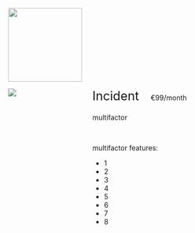 <div>
    <p>
  <img class="service-logo" src="http://bosbec.io/res/bosbec_navbar_logo_svg.svg">
</p>
<div class="service-width-100">
        <div class="service-image-container">
        <img class="service-image" src="https://s3-eu-west-1.amazonaws.com/uploads-eu.hipchat.com/152079/4103610/o7rzJxK3UHNhPnZ/placeholder%20installer.png"></div>
<div class="service-padding">
    <div class="service-margin-bottom">
    <div class="service-header">Incident</div>
    <div class="service-cost">€99/month</div>
    </div>
    <div>
    <p>multifactor</p></br>

<p>multifactor features:</p>

<ul>
<li>1</li>
<li>2</li>
<li>3</li>
<li>4</li>
<li>5</li>
<li>6</li>
<li>7</li>
<li>8</li>
    </ul>
      </div>
</div>
</div>

<style>

.service-logo{
    width: 150px;
}

.service-float-right {
    float: right;
}
.service-width-100 {
    width: 100%;
}

.service-image-container{
    float: left;
    width: 30%;
}

.service-image{
    max-height:100%;
    max-width:100%;
}

.service-padding{
    overflow:  hidden;
    padding-left: 20px;
}

.service-margin-bottom{
    margin-bottom: 20px;
}

.service-header {
    display:  inline-block;
    font-size: 25px;
}

.service-cost{
    display:  inline-block;
    padding-left: 20px;
}

text-component p:nth-child(1){
    margin-bottom: 0px;
}


</style>
